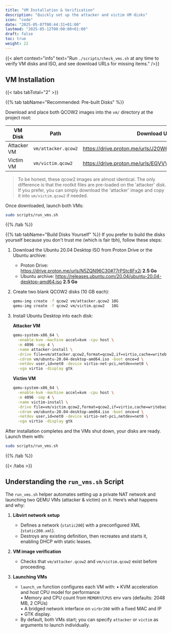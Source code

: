 ```yaml
---
title: "VM Installation & Verification"
description: "Quickly set up the attacker and victim VM disks"
icon: "code"
date: "2025-05-07T00:44:31+01:00"
lastmod: "2025-05-12T00:00:00+01:00"
draft: false
toc: true
weight: 22
---
```


{{< alert context="info" text="Run `./scripts/check_vms.sh` at any time to verify VM disks and ISO, and see download URLs for missing items." />}}

## VM Installation

{{< tabs tabTotal="2" >}}

{{% tab tabName="Recommended: Pre-built Disks" %}}

Download and place both QCOW2 images into the `vm/` directory at the project root:


| VM Disk          | Path               | Download URL                                           | Size      |
|------------------|--------------------|--------------------------------------------------------|-----------|
| Attacker VM      | `vm/attacker.qcow2`| https://drive.proton.me/urls/J20W6CD998#rB7b5oM6idQC   | 5.6 Go    |
| Victim VM        | `vm/victim.qcow2`  | https://drive.proton.me/urls/EGVVVF6YXW#THevlby2e62E   | 5.6 Go    |

> To be honest, these qcow2 images are almost identical. The only difference is that the rootkit files are pre-loaded on the 'attacker' disk. If you prefer, you can simply download the 'attacker' image and copy it into `vm/victim.qcow2` if needed.

Once downloaded, launch both VMs:
```bash
sudo scripts/run_vms.sh
```
{{% /tab %}}

{{% tab tabName="Build Disks Yourself" %}}
If you prefer to build the disks yourself because you don't trust me (which is fair tbh), follow these steps:

1. Download the Ubuntu 20.04 Desktop ISO from Proton Drive or the Ubuntu archive:
   - Proton Drive: https://drive.proton.me/urls/N5ZQN96C30#77rPStc8Fx2i   **2.5 Go**
   - Ubuntu archive: https://releases.ubuntu.com/20.04/ubuntu-20.04-desktop-amd64.iso  **2.5 Go**

2. Create two blank QCOW2 disks (10 GB each):
   ```bash
   qemu-img create -f qcow2 vm/attacker.qcow2 10G
   qemu-img create -f qcow2 vm/victim.qcow2   10G
   ```
3. Install Ubuntu Desktop into each disk:

   **Attacker VM**
   ```bash
   qemu-system-x86_64 \
     -enable-kvm -machine accel=kvm -cpu host \
     -m 4096 -smp 4 \
     -name attacker-install \
     -drive file=vm/attacker.qcow2,format=qcow2,if=virtio,cache=writeback \
     -cdrom vm/ubuntu-20.04-desktop-amd64.iso -boot once=d \
     -netdev user,id=net0 -device virtio-net-pci,netdev=net0 \
     -vga virtio -display gtk
   ```

   **Victim VM**
   ```bash
   qemu-system-x86_64 \
     -enable-kvm -machine accel=kvm -cpu host \
     -m 4096 -smp 4 \
     -name victim-install \
     -drive file=vm/victim.qcow2,format=qcow2,if=virtio,cache=writeback \
     -cdrom vm/ubuntu-20.04-desktop-amd64.iso -boot once=d \
     -netdev user,id=net0 -device virtio-net-pci,netdev=net0 \
     -vga virtio -display gtk
   ```

After installation completes and the VMs shut down, your disks are ready. Launch them with:
```bash
sudo scripts/run_vms.sh
```
{{% /tab %}}

{{< /tabs >}}

## Understanding the `run_vms.sh` Script

The `run_vms.sh` helper automates setting up a private NAT network and launching two QEMU VMs (attacker & victim) on it. Here’s what happens and why:

1. **Libvirt network setup**  
   - Defines a network (`static200`) with a preconfigured XML (`static200.xml`).  
   - Destroys any existing definition, then recreates and starts it, enabling DHCP with static leases.

2. **VM image verification**  
   - Checks that `vm/attacker.qcow2` and `vm/victim.qcow2` exist before proceeding.

3. **Launching VMs**  
   - `launch_vm` function configures each VM with:
     • KVM acceleration and host CPU model for performance  
     • Memory and CPU count from `MEMORY`/`CPUS` env vars (defaults: 2048 MB, 2 CPUs)  
     • A bridged network interface on `virbr200` with a fixed MAC and IP  
     • GTK display.
   - By default, both VMs start; you can specify `attacker` or `victim` as arguments to launch individually.
